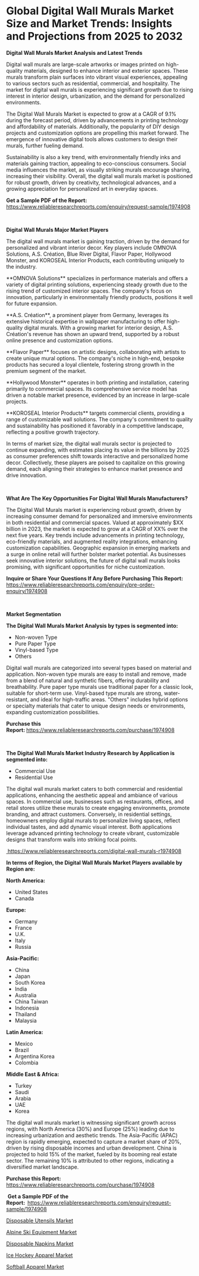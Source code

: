 <p><h1>Global Digital Wall Murals Market Size and Market Trends: Insights and Projections from 2025 to 2032</h1></p><p><strong>Digital Wall Murals Market Analysis and Latest Trends</strong></p>
<p><p>Digital wall murals are large-scale artworks or images printed on high-quality materials, designed to enhance interior and exterior spaces. These murals transform plain surfaces into vibrant visual experiences, appealing to various sectors such as residential, commercial, and hospitality. The market for digital wall murals is experiencing significant growth due to rising interest in interior design, urbanization, and the demand for personalized environments. </p><p>The Digital Wall Murals Market is expected to grow at a CAGR of 9.1% during the forecast period, driven by advancements in printing technology and affordability of materials. Additionally, the popularity of DIY design projects and customization options are propelling this market forward. The emergence of innovative digital tools allows customers to design their murals, further fueling demand. </p><p>Sustainability is also a key trend, with environmentally friendly inks and materials gaining traction, appealing to eco-conscious consumers. Social media influences the market, as visually striking murals encourage sharing, increasing their visibility. Overall, the digital wall murals market is positioned for robust growth, driven by creativity, technological advances, and a growing appreciation for personalized art in everyday spaces.</p></p>
<p><strong>Get a Sample PDF of the Report:&nbsp;</strong> <a href="https://www.reliableresearchreports.com/enquiry/request-sample/1974908?utm_campaign=41&utm_medium=2&utm_source=Github&utm_content=ia&utm_term=05042025&utm_id=digital-wall-murals">https://www.reliableresearchreports.com/enquiry/request-sample/1974908</a></p>
<p>&nbsp;</p>
<p><strong>Digital Wall Murals Major Market Players</strong></p>
<p><p>The digital wall murals market is gaining traction, driven by the demand for personalized and vibrant interior decor. Key players include OMNOVA Solutions, A.S. Création, Blue River Digital, Flavor Paper, Hollywood Monster, and KOROSEAL Interior Products, each contributing uniquely to the industry.</p><p>**OMNOVA Solutions** specializes in performance materials and offers a variety of digital printing solutions, experiencing steady growth due to the rising trend of customized interior spaces. The company's focus on innovation, particularly in environmentally friendly products, positions it well for future expansion.</p><p>**A.S. Création**, a prominent player from Germany, leverages its extensive historical expertise in wallpaper manufacturing to offer high-quality digital murals. With a growing market for interior design, A.S. Création's revenue has shown an upward trend, supported by a robust online presence and customization options.</p><p>**Flavor Paper** focuses on artistic designs, collaborating with artists to create unique mural options. The company's niche in high-end, bespoke products has secured a loyal clientele, fostering strong growth in the premium segment of the market.</p><p>**Hollywood Monster** operates in both printing and installation, catering primarily to commercial spaces. Its comprehensive service model has driven a notable market presence, evidenced by an increase in large-scale projects.</p><p>**KOROSEAL Interior Products** targets commercial clients, providing a range of customizable wall solutions. The company's commitment to quality and sustainability has positioned it favorably in a competitive landscape, reflecting a positive growth trajectory.</p><p>In terms of market size, the digital wall murals sector is projected to continue expanding, with estimates placing its value in the billions by 2025 as consumer preferences shift towards interactive and personalized home decor. Collectively, these players are poised to capitalize on this growing demand, each aligning their strategies to enhance market presence and drive innovation.</p></p>
<p>&nbsp;</p>
<p><strong>What Are The Key Opportunities For Digital Wall Murals Manufacturers?</strong></p>
<p><p>The Digital Wall Murals market is experiencing robust growth, driven by increasing consumer demand for personalized and immersive environments in both residential and commercial spaces. Valued at approximately $XX billion in 2023, the market is expected to grow at a CAGR of XX% over the next five years. Key trends include advancements in printing technology, eco-friendly materials, and augmented reality integrations, enhancing customization capabilities. Geographic expansion in emerging markets and a surge in online retail will further bolster market potential. As businesses seek innovative interior solutions, the future of digital wall murals looks promising, with significant opportunities for niche customization.</p></p>
<p><strong>Inquire or Share Your Questions If Any Before Purchasing This Report:</strong> <a href="https://www.reliableresearchreports.com/enquiry/pre-order-enquiry/1974908?utm_campaign=41&utm_medium=2&utm_source=Github&utm_content=ia&utm_term=05042025&utm_id=digital-wall-murals">https://www.reliableresearchreports.com/enquiry/pre-order-enquiry/1974908</a></p>
<p>&nbsp;</p>
<p><strong>Market Segmentation</strong></p>
<p><strong>The Digital Wall Murals Market Analysis by types is segmented into:</strong></p>
<p><ul><li>Non-woven Type</li><li>Pure Paper Type</li><li>Vinyl-based Type</li><li>Others</li></ul></p>
<p><p>Digital wall murals are categorized into several types based on material and application. Non-woven type murals are easy to install and remove, made from a blend of natural and synthetic fibers, offering durability and breathability. Pure paper type murals use traditional paper for a classic look, suitable for short-term use. Vinyl-based type murals are strong, water-resistant, and ideal for high-traffic areas. "Others" includes hybrid options or specialty materials that cater to unique design needs or environments, expanding customization possibilities.</p></p>
<p><strong>Purchase this Report:&nbsp;</strong><a href="https://www.reliableresearchreports.com/purchase/1974908?utm_campaign=41&utm_medium=2&utm_source=Github&utm_content=ia&utm_term=05042025&utm_id=digital-wall-murals">https://www.reliableresearchreports.com/purchase/1974908</a></p>
<p>&nbsp;</p>
<p><strong>The Digital Wall Murals Market Industry Research by Application is segmented into:</strong></p>
<p><ul><li>Commercial Use</li><li>Residential Use</li></ul></p>
<p><p>The digital wall murals market caters to both commercial and residential applications, enhancing the aesthetic appeal and ambiance of various spaces. In commercial use, businesses such as restaurants, offices, and retail stores utilize these murals to create engaging environments, promote branding, and attract customers. Conversely, in residential settings, homeowners employ digital murals to personalize living spaces, reflect individual tastes, and add dynamic visual interest. Both applications leverage advanced printing technology to create vibrant, customizable designs that transform walls into striking focal points.</p></p>
<p><a href="https://www.reliableresearchreports.com/digital-wall-murals-r1974908?utm_campaign=41&utm_medium=2&utm_source=Github&utm_content=ia&utm_term=05042025&utm_id=digital-wall-murals">&nbsp;https://www.reliableresearchreports.com/digital-wall-murals-r1974908</a></p>
<p><strong>In terms of Region, the Digital Wall Murals Market Players available by Region are:</strong></p>
<p>
    <p> <strong> North America: </strong>
        <ul>
            <li>United States</li>
            <li>Canada</li>
        </ul>
        </p> 
    <p> <strong> Europe: </strong>
        <ul>
            <li>Germany</li>
            <li>France</li>
            <li>U.K.</li>
            <li>Italy</li>
            <li>Russia</li>
        </ul>
        </p> 
    <p> <strong> Asia-Pacific: </strong>
        <ul>
            <li>China</li>
            <li>Japan</li>
            <li>South Korea</li>
            <li>India</li>
            <li>Australia</li>
            <li>China Taiwan</li>
            <li>Indonesia</li>
            <li>Thailand</li>
            <li>Malaysia</li>
        </ul>
        </p> 
    <p> <strong> Latin America: </strong>
        <ul>
            <li>Mexico</li>
            <li>Brazil</li>
            <li>Argentina Korea</li>
            <li>Colombia</li>
        </ul>
        </p> 
    <p> <strong> Middle East & Africa: </strong>
        <ul>
            <li>Turkey</li>
            <li>Saudi</li>
            <li>Arabia</li>
            <li>UAE</li>
            <li>Korea</li>
        </ul>
    </p>
    </p>
<p><p>The digital wall murals market is witnessing significant growth across regions, with North America (30%) and Europe (25%) leading due to increasing urbanization and aesthetic trends. The Asia-Pacific (APAC) region is rapidly emerging, expected to capture a market share of 20%, driven by rising disposable incomes and urban development. China is projected to hold 15% of the market, fueled by its booming real estate sector. The remaining 10% is attributed to other regions, indicating a diversified market landscape.</p></p>
<p><strong>Purchase this Report: </strong><a href="https://www.reliableresearchreports.com/purchase/1974908?utm_campaign=41&utm_medium=2&utm_source=Github&utm_content=ia&utm_term=05042025&utm_id=digital-wall-murals">https://www.reliableresearchreports.com/purchase/1974908</a></p>
<p>&nbsp;<strong>Get a Sample PDF of the Report:&nbsp;&nbsp;</strong><a href="https://www.reliableresearchreports.com/enquiry/request-sample/1974908?utm_campaign=41&utm_medium=2&utm_source=Github&utm_content=ia&utm_term=05042025&utm_id=digital-wall-murals">https://www.reliableresearchreports.com/enquiry/request-sample/1974908</a></p>
<p><strong></strong></p>
<p><p><a href="https://github.com/snaikraso/Market-Research-Report-List-1/blob/main/disposable-utensils-market.md?utm_campaign=41&utm_medium=2&utm_source=Github&utm_content=ia&utm_term=05042025&utm_id=digital-wall-murals">Disposable Utensils Market</a></p><p><a href="https://github.com/kadutjoelly83/Market-Research-Report-List-1/blob/main/alpine-ski-equipment-market.md?utm_campaign=41&utm_medium=2&utm_source=Github&utm_content=ia&utm_term=05042025&utm_id=digital-wall-murals">Alpine Ski Equipment Market</a></p><p><a href="https://github.com/shimweummul/Market-Research-Report-List-1/blob/main/disposable-napkins-market.md?utm_campaign=41&utm_medium=2&utm_source=Github&utm_content=ia&utm_term=05042025&utm_id=digital-wall-murals">Disposable Napkins Market</a></p><p><a href="https://github.com/iperitvik8/Market-Research-Report-List-1/blob/main/ice-hockey-apparel-market.md?utm_campaign=41&utm_medium=2&utm_source=Github&utm_content=ia&utm_term=05042025&utm_id=digital-wall-murals">Ice Hockey Apparel Market</a></p><p><a href="https://github.com/frodanlert/Market-Research-Report-List-1/blob/main/softball-apparel-market.md?utm_campaign=41&utm_medium=2&utm_source=Github&utm_content=ia&utm_term=05042025&utm_id=digital-wall-murals">Softball Apparel Market</a></p></p>